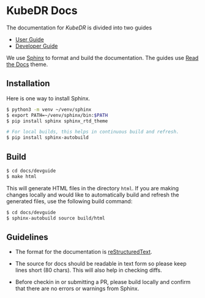 # KubeDR Docs

The documentation for *KubeDR* is divided into two guides

- [User Guide](https://catalogicsoftware.com/clabs/kubedr/userguide)
- [Developer Guide](https://catalogicsoftware.com/clabs/kubedr/devguide)

We use [Sphinx](http://www.sphinx-doc.org/en/master/) to format and
build the documentation. The guides use
[Read the Docs](https://github.com/readthedocs/sphinx_rtd_theme)
theme.

## Installation

Here is one way to install Sphinx.

```bash
$ python3 -m venv ~/venv/sphinx
$ export PATH=~/venv/sphinx/bin:$PATH
$ pip install sphinx sphinx_rtd_theme

# For local builds, this helps in continuous build and refresh.
$ pip install sphinx-autobuild
```

## Build

```bash
$ cd docs/devguide
$ make html
```

This will generate HTML files in the directory ``html``. If you are
making changes locally and would like to automatically build and
refresh the generated files, use the following build command:

```bash
$ cd docs/devguide
$ sphinx-autobuild source build/html
```

## Guidelines

- The format for the documentation is
  [reStructuredText](http://www.sphinx-doc.org/en/master/usage/restructuredtext/index.html).

- The source for docs should be readable in text form so please keep
  lines short (80 chars). This will also help in checking diffs.
  
- Before checkin in or submitting a PR, please build locally and
  confirm that there are no errors or warnings from Sphinx.
